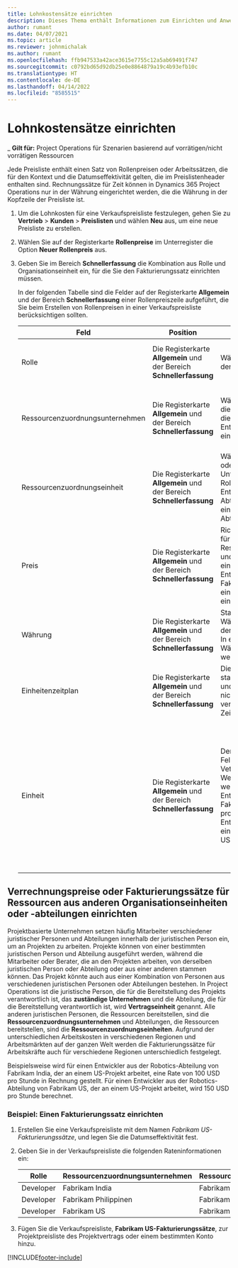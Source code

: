 ```yaml
---
title: Lohnkostensätze einrichten
description: Dieses Thema enthält Informationen zum Einrichten und Anwenden von Lohnkostensätzen in Project Operations.
author: rumant
ms.date: 04/07/2021
ms.topic: article
ms.reviewer: johnmichalak
ms.author: rumant
ms.openlocfilehash: ffb947533a42ace3615e7755c12a5ab69491f747
ms.sourcegitcommit: c0792bd65d92db25e0e8864879a19c4b93efb10c
ms.translationtype: HT
ms.contentlocale: de-DE
ms.lasthandoff: 04/14/2022
ms.locfileid: "8585515"
---
```

# <a name="set-up-labor-bill-rates"></a>Lohnkostensätze einrichten

_ **Gilt für:** Project Operations für Szenarien basierend auf vorrätigen/nicht vorrätigen Ressourcen

Jede Preisliste enthält einen Satz von Rollenpreisen oder Arbeitssätzen, die für den Kontext und die Datumseffektivität gelten, die im Preislistenheader enthalten sind. Rechnungssätze für Zeit können in Dynamics 365 Project Operations nur in der Währung eingerichtet werden, die die Währung in der Kopfzeile der Preisliste ist.

1. Um die Lohnkosten für eine Verkaufspreisliste festzulegen, gehen Sie zu **Vertrieb** > **Kunden** > **Preislisten** und wählen **Neu** aus, um eine neue Preisliste zu erstellen. 
2. Wählen Sie auf der Registerkarte **Rollenpreise** im Unterregister die Option **Neuer Rollenpreis** aus. 
3. Geben Sie im Bereich **Schnellerfassung** die Kombination aus Rolle und Organisationseinheit ein, für die Sie den Fakturierungssatz einrichten müssen.

   In der folgenden Tabelle sind die Felder auf der Registerkarte **Allgemein** und der Bereich **Schnellerfassung** einer Rollenpreiszeile aufgeführt, die Sie beim Erstellen von Rollenpreisen in einer Verkaufspreisliste berücksichtigen sollten.

    | Feld | Position | Beschreibung des Dataflows | Nachgelagerte Auswirkungen |
    | --- | --- | --- | --- |
    | Rolle | Die Registerkarte **Allgemein** und der Bereich **Schnellerfassung** | Wählen Sie die Rolle aus, für die Sie den Fakturierungssatz festlegen. | Die Rolle in der eingehenden Vorkalkulation oder der Istwerte wird mit dieser Zeile abgeglichen, um den Fakturierungssatz der Rolle als Standard festzulegen. |
    | Ressourcenzuordnungsunternehmen | Die Registerkarte **Allgemein** und der Bereich **Schnellerfassung** | Wählen Sie das Unternehmen oder die juristische Person aus, von der die Rolle stammt. Zum Beispiel ein Entwickler von Fabrikam India oder ein Entwickler von Fabrikam USA. | Das Ressourcenzuordnungsunternehmen in der eingehenden Vorkalkulation oder den Istwerten wird mit dieser Zeile abgeglichen, um den Fakturierungssatz der Rolle als Standard festzulegen. |
    | Ressourcenzuordnungseinheit | Die Registerkarte **Allgemein** und der Bereich **Schnellerfassung** | Wählen Sie die Organisationseinheit oder die Abteilung des Unternehmens aus, von dem die Rolle stammt. Zum Beispiel ein Entwickler aus der Robotics-Abteilung von Fabrikam India oder ein Entwickler aus der Software-Abteilung von Fabrikam USA. | Die Ressourcenzuordnungseinheit in der eingehenden Vorkalkulation oder den Istwerten wird mit dieser Zeile abgeglichen, um den Fakturierungssatz der Rolle als Standard festzulegen. |
    | Preis | Die Registerkarte **Allgemein** und der Bereich **Schnellerfassung** | Richten Sie den Fakturierungssatz für die Kombination aus Rolle, Ressourcenzuordnungsunternehmen und Ressourcenzuordnungseinheit ein. Beispielsweise hat ein Entwickler aus Fabrikam India eine Fakturierungsrate von 100 USD oder ein Entwickler aus Fabrikam USA eine Fakturierungsrate von 150 USD. | Der Preis ist der Standard-Fakturierungssatz für den Preis pro Einheit der eingehenden Vorkalkulations- oder Istwertzeile für die Zeittransaktionsklasse. |
    | Währung | Die Registerkarte **Allgemein** und der Bereich **Schnellerfassung**| Standardmäßig stammt dieser Währungswert aus der Währung in der Kopfzeile der Verkaufspreisliste. In einer Verkaufspreisliste kann die Währung nicht überschrieben werden. | Diese Währung ist die Standardwährung für den Einzelpreis der eingehenden Istwert-Umsatzzeile für die Zeittransaktionsklasse. |
    | Einheitenzeitplan | Die Registerkarte **Allgemein** und der Bereich **Schnellerfassung** | Dieser Einheitenzeitplan ist standardmäßig auf Zeit eingestellt und kann für die Rollenpreisentität nicht geändert werden, da er verwendet wird, um Sätze nach Zeiteinheiten darzustellen. | Es gibt keine nachgelagerten Auswirkungen für dieses Feld. |
    | Einheit | Die Registerkarte **Allgemein** und der Bereich **Schnellerfassung** | Der Einheitenwert stammt aus dem Feld **Zeiteinheit** im Vetriebspreislisten-Header. Der Wert kann aber überschrieben werden. Zum Beispiel wird für einen Entwickler von Fabrikam India eine Fakturierungsrate von 1.000 USD pro **Tag in Indien** berechnet. Ein Entwickler aus Fabrikam USA hat eine Fakturierungsrate von 1.500 USD pro **Tag in den USA**. | Wenn der Preis pro Einheit standardmäßig in einer eingehenden Vorkalkulations- oder Istwert-Zeile angegeben wird, verwendet das System die Einheiten und Umrechnung in Basiseinheiten, um den Preis pro Einheit zu berechnen. Zum Beispiel entspricht eine Vorkalkulation für die Arbeit eines Entwicklers aus Indien 10 **Tage in Indien**, und die Einheit „Tag in Indien“ ist als 10 Stunden definiert. Bei der Preisberechnung dieser Vorkalkulationszeile berechnet die Anwendung den Einheitspreis für die Vorkalkulation als 1.000 USD/10 Stunden = 100 USD pro Stunde. |

## <a name="transfer-pricing-or-set-up-bill-rates-for-resources-from-other-organizational-units-or-divisions"></a>Verrechnungspreise oder Fakturierungssätze für Ressourcen aus anderen Organisationseinheiten oder -abteilungen einrichten 

Projektbasierte Unternehmen setzen häufig Mitarbeiter verschiedener juristischer Personen und Abteilungen innerhalb der juristischen Person ein, um an Projekten zu arbeiten. Projekte können von einer bestimmten juristischen Person und Abteilung ausgeführt werden, während die Mitarbeiter oder Berater, die an den Projekten arbeiten, von derselben juristischen Person oder Abteilung oder aus einer anderen stammen können. Das Projekt könnte auch aus einer Kombination von Personen aus verschiedenen juristischen Personen oder Abteilungen bestehen. In Project Operations ist die juristische Person, die für die Bereitstellung des Projekts verantwortlich ist, das **zuständige Unternehmen** und die Abteilung, die für die Bereitstellung verantwortlich ist, wird **Vertragseinheit** genannt. Alle anderen juristischen Personen, die Ressourcen bereitstellen, sind die **Ressourcenzuordnungsunternehmen** und Abteilungen, die Ressourcen bereitstellen, sind die **Ressourcenzuordnungseinheiten**. Aufgrund der unterschiedlichen Arbeitskosten in verschiedenen Regionen und Arbeitsmärkten auf der ganzen Welt werden die Fakturierungssätze für Arbeitskräfte auch für verschiedene Regionen unterschiedlich festgelegt.

Beispielsweise wird für einen Entwickler aus der Robotics-Abteilung von Fabrikam India, der an einem US-Projekt arbeitet, eine Rate von 100 USD pro Stunde in Rechnung gestellt. Für einen Entwickler aus der Robotics-Abteilung von Fabrikam US, der an einem US-Projekt arbeitet, wird 150 USD pro Stunde berechnet. 

### <a name="example-set-up-a-bill-rate"></a>Beispiel: Einen Fakturierungssatz einrichten 

1. Erstellen Sie eine Verkaufspreisliste mit dem Namen *Fabrikam US-Fakturierungssätze*, und legen Sie die Datumseffektivität fest.
2. Geben Sie in der Verkaufspreisliste die folgenden Rateninformationen ein:

    | Rolle | Ressourcenzuordnungsunternehmen | Ressourcenzuordnungseinheit | Fakturierungsrate |
    | --- | --- | --- | --- |
    | Developer | Fabrikam India | Fabrikam India – Robotics | 100 € |
    | Developer | Fabrikam Philippinen | Fabrikam Philippines – Robotics | 90 USD |
    | Developer | Fabrikam US | Fabrikam US - Robotics | 150 USD |

3. Fügen Sie die Verkaufspreisliste, **Fabrikam US-Fakturierungssätze**, zur Projektpreisliste des Projektvertrags oder einem bestimmten Konto hinzu.


[!INCLUDE[footer-include](../includes/footer-banner.md)]
